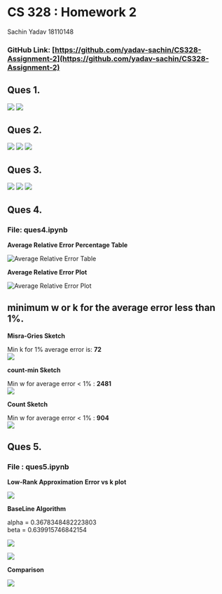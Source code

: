 # CS 328 : Homework 2
Sachin Yadav 18110148

### GitHub Link: [https://github.com/yadav-sachin/CS328-Assignment-2](https://github.com/yadav-sachin/CS328-Assignment-2)



## Ques 1.
![](images/ques1_1.png)
![](images/ques1_2.png)

## Ques 2.
![](images/ques2_1.png)
![](images/ques2_2.png)
![](images/ques2_3.png)

## Ques 3.
![](images/ques3_1.png)
![](images/ques3_2.png)
![](images/ques3_3.png)

## Ques 4.
### File: ques4.ipynb
**Average Relative Error Percentage Table**    

   
![Average Relative Error Table](images/ques4_1.PNG)


**Average Relative Error Plot**

 
![Average Relative Error Plot](images/ques4_2.PNG)

## minimum w or k for the average error less than 1%.

**Misra-Gries Sketch**   
    
Min k for 1% average error is: **72**      
![](images/ques4_3.png)

**count-min Sketch**
    
Min w for average error < 1% : **2481**    
![](images/ques4_4.png)

**Count Sketch**
   
Min w for average error < 1% : **904**   
![](images/ques4_5.png)


## Ques 5.
### File : ques5.ipynb

**Low-Rank Approximation**
**Error vs k plot**    
   
![](images/ques5_1.png)

**BaseLine Algorithm**    
    
alpha = 0.3678348482223803     
beta = 0.639915746842154

![](images/ques5_2.png)    
    

![](images/ques5_3.png)

**Comparison**    
  
![](images/ques5_4.png)

